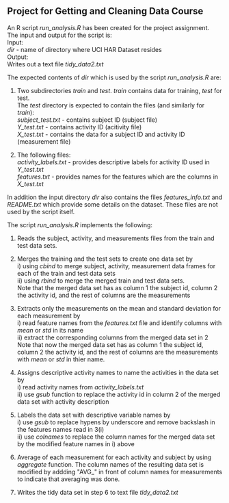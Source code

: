 ## Project for Getting and Cleaning Data Course

An R script *run_analysis.R* has been created for the project assignment.  
The input and output for the script is:  
Input:  
 *dir* - name of directory where UCI HAR Dataset resides  
Output:  
Writes out a text file *tidy_data2.txt*  

The expected contents of *dir* which is used by the script *run_analysis.R* are:  

1. Two subdirectories *train* and *test*. *train* contains data for training, *test* for test.   
The *test* directory is expected to contain the files (and similarly for *train*):   
*subject_test.txt* - contains subject ID (subject file)   
*Y_test.txt* - contains activity ID  (acitivity file)  
*X_test.txt* - contains the data for a subject ID and activity ID (measurement file)

2. The following files:  
*activity_labels.txt* - provides descriptive labels for activity ID used in *Y_test.txt*  
*features.txt* - provides names for the features which are the columns in *X_test.txt*  

In addition the input directory *dir* also contains the files *features_info.txt* and *README.txt* which provide some details on the dataset. These files are not used by the script itself.  

The script *run_analysis.R* implements the following:  

1. Reads the subject, activity, and measurements files from the train and test data sets.   

2. Merges the training and the test sets to create one data set by   
  i) using *cbind* to merge subject, activity, measurement data frames for each of the train and test data sets  
 ii) using *rbind* to merge the merged train and test data sets.  
 Note that the merged data set has as column 1 the subject id, column 2 the activity id, and the rest of columns are the measurements  

3. Extracts only the measurements on the mean and standard deviation for each measurement by  
 i) read feature names from the *features.txt* file and identify columns with *mean* or *std* in its name  
 ii) extract the corresponding columns from the merged data set in 2  
 Note that now the merged data set has as column 1 the subject id, column 2 the activity id, and the rest of columns are the measurements with *mean* or *std* in thier name.  

4. Assigns descriptive activity names to name the activities in the data set by  
 i) read activity names from *activity_labels.txt*  
 ii) use *gsub* function to replace the activity id in column 2 of the merged data set with activity description  

5. Labels the data set with descriptive variable names by   
 i) use *gsub* to replace hypens by underscore and remove backslash in the features names read in 3(i)  
 ii) use *colnames* to replace the column names for the merged data set by the modified feature names in i) above  

6. Average of each measurement for each activity and subject by using *aggregate* function. The column names of the resulting data set is modified by addding "AVG_" in front of column names for measurements to indicate that averaging was done.  

7. Writes the tidy data set in step 6 to text file *tidy_data2.txt* 


